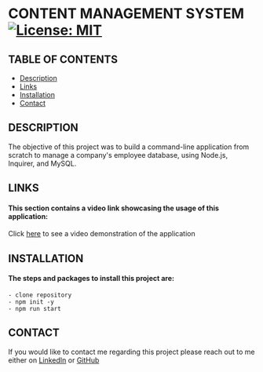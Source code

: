 # CONTENT MANAGEMENT SYSTEM [![License: MIT](https://img.shields.io/badge/License-MIT-green.svg)](https://opensource.org/licenses/MIT)

## TABLE OF CONTENTS 
- [Description](#DESCRIPTION)
- [Links](#LINKS)
- [Installation](#INSTALLATION)
- [Contact](#CONTACT)

## DESCRIPTION

The objective of this project was to build a command-line application from scratch to manage a company's employee database, using Node.js, Inquirer, and MySQL.

## LINKS

#### This section contains a video link showcasing the usage of this application:

Click [here](https://drive.google.com/file/d/1Va06EV5GPdScIP0mxcUkMXhFVPnZiwFV/view?usp=sharing) to see a video demonstration of the application

## INSTALLATION

#### The steps and packages to install this project are:

```
- clone repository
- npm init -y
- npm run start
```


## CONTACT

If you would like to contact me regarding this project please reach out to me either on 
[LinkedIn](https://www.linkedin.com/in/leanne-gallagher/) or [GitHub](https://github.com/lenny-g)
